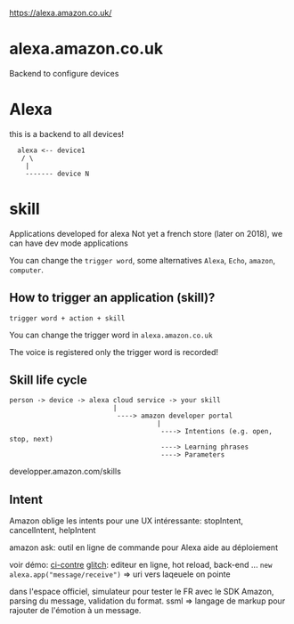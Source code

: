 https://alexa.amazon.co.uk/

# alexa.amazon.co.uk
Backend to configure devices

# Alexa
this is a backend to all devices!

```
  alexa <-- device1
   / \
    |
    ------- device N
```

# skill
Applications developed for alexa
Not yet a french store (later on 2018), we can have dev mode applications

You can change the `trigger word`, some alternatives `Alexa`, `Echo`, `amazon`, `computer`.

## How to trigger an application (skill)?

```
trigger word + action + skill
```

You can change the trigger word in `alexa.amazon.co.uk`

The voice is registered only the trigger word is recorded!

## Skill life cycle

```
person -> device -> alexa cloud service -> your skill
                          |
                           ----> amazon developer portal
                                     |
                                      ----> Intentions (e.g. open, stop, next)
                                      ----> Learning phrases
                                      ----> Parameters
```

developper.amazon.com/skills

## Intent 

Amazon oblige les intents pour une UX intéressante: stopIntent, cancelIntent, helpIntent

amazon ask: outil en ligne de commande pour Alexa
aide au déploiement

voir démo: [ci-contre](http://goo.gl/pDeLZy)
[glitch](glitch.com): editeur en ligne, hot reload, back-end ...
`new alexa.app("message/receive")` => uri vers laqeuele on pointe

dans l'espace officiel, simulateur pour tester le FR
avec le SDK Amazon, parsing du message, validation du format.
ssml => langage de markup pour rajouter de l'émotion à un message.




